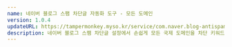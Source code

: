 ```yaml
---
name: 네이버 블로그 스팸 차단글 자동화 도구 - 모든 도메인
version: 1.0.4
updateURL: https://tampermonkey.myso.kr/service/com.naver.blog-antispam.domains.user.js
description: 네이버 블로그 스팸 차단글 설정에서 손쉽게 모든 국제 도메인을 차단 키워드로 등록 할 수 있습니다.
---
```

